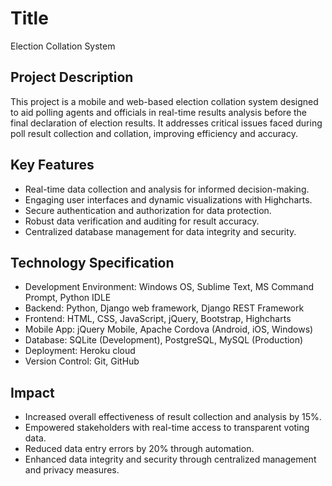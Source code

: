 # Title
Election Collation System

## Project Description
This project is a mobile and web-based election collation system designed to aid polling agents and officials in real-time results analysis before the final declaration of election results. It addresses critical issues faced during poll result collection and collation, improving efficiency and accuracy.

## Key Features
* Real-time data collection and analysis for informed decision-making.
* Engaging user interfaces and dynamic visualizations with Highcharts.
* Secure authentication and authorization for data protection.
* Robust data verification and auditing for result accuracy.
* Centralized database management for data integrity and security.

## Technology Specification
* Development Environment: Windows OS, Sublime Text, MS Command Prompt, Python IDLE
* Backend: Python, Django web framework, Django REST Framework
* Frontend: HTML, CSS, JavaScript, jQuery, Bootstrap, Highcharts
* Mobile App: jQuery Mobile, Apache Cordova (Android, iOS, Windows)
* Database: SQLite (Development), PostgreSQL, MySQL (Production)
* Deployment: Heroku cloud
* Version Control: Git, GitHub

## Impact
* Increased overall effectiveness of result collection and analysis by 15%.
* Empowered stakeholders with real-time access to transparent voting data.
* Reduced data entry errors by 20% through automation.
* Enhanced data integrity and security through centralized management and privacy measures.
